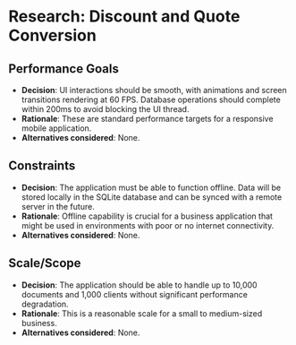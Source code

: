 # Research: Discount and Quote Conversion

## Performance Goals
- **Decision**: UI interactions should be smooth, with animations and screen transitions rendering at 60 FPS. Database operations should complete within 200ms to avoid blocking the UI thread.
- **Rationale**: These are standard performance targets for a responsive mobile application.
- **Alternatives considered**: None.

## Constraints
- **Decision**: The application must be able to function offline. Data will be stored locally in the SQLite database and can be synced with a remote server in the future.
- **Rationale**: Offline capability is crucial for a business application that might be used in environments with poor or no internet connectivity.
- **Alternatives considered**: None.

## Scale/Scope
- **Decision**: The application should be able to handle up to 10,000 documents and 1,000 clients without significant performance degradation.
- **Rationale**: This is a reasonable scale for a small to medium-sized business.
- **Alternatives considered**: None.
